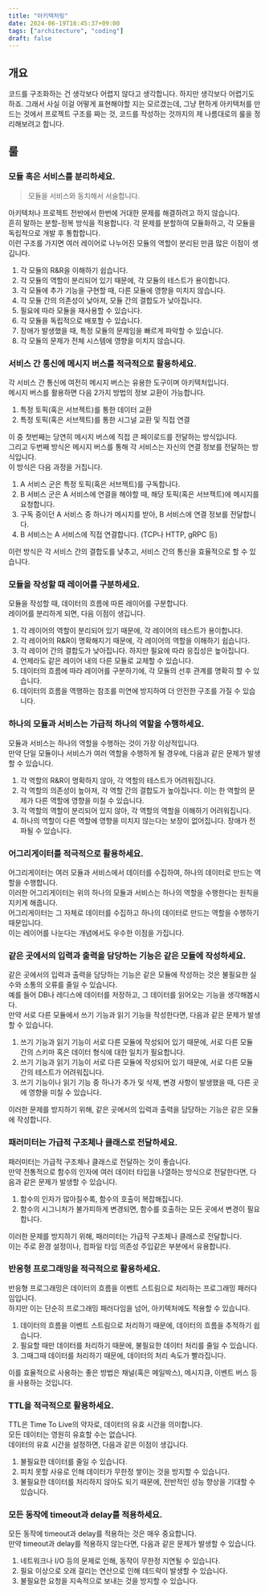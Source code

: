 ```yaml
---
title: "아키텍처링"
date: 2024-06-19T16:45:37+09:00
tags: ["architecture", "coding"]
draft: false
---
```


## 개요

코드를 구조화하는 건 생각보다 어렵지 않다고 생각합니다. 하지만 생각보다 어렵기도 하죠. 그래서 사실 이걸 어떻게 표현해야할 지는 모르겠는데, 그냥 편하게 아키텍처를 만드는 것에서 프로젝트 구조를 짜는 것, 코드를 작성하는 것까지의 제 나름대로의 룰을 정리해보려고 합니다.

## 룰

### 모듈 혹은 서비스를 분리하세요.

> 모듈을 서비스와 동치해서 서술합니다.

아키텍처나 프로젝트 전반에서 한번에 거대한 문제를 해결하려고 하지 않습니다.  
흔히 말하는 분할-정복 방식을 적용합니다. 각 문제를 분할하여 모듈화하고, 각 모듈을 독립적으로 개발 후 통합합니다.  
이런 구조를 가지면 여러 레이어로 나누어진 모듈의 역할이 분리된 만큼 많은 이점이 생깁니다.

1. 각 모듈의 R&R을 이해하기 쉽습니다.
2. 각 모듈의 역할이 분리되어 있기 때문에, 각 모듈의 테스트가 용이합니다.
3. 각 모듈에 추가 기능을 구현할 때, 다른 모듈에 영향을 미치지 않습니다.
4. 각 모듈 간의 의존성이 낮아져, 모듈 간의 결합도가 낮아집니다.
5. 필요에 따라 모듈을 재사용할 수 있습니다.
6. 각 모듈을 독립적으로 배포할 수 있습니다.
7. 장애가 발생했을 때, 특정 모듈의 문제임을 빠르게 파악할 수 있습니다.
8. 각 모듈의 문제가 전체 시스템에 영향을 미치지 않습니다.

### 서비스 간 통신에 메시지 버스를 적극적으로 활용하세요.

각 서비스 간 통신에 여전히 메시지 버스는 유용한 도구이며 아키텍처입니다.    
메시지 버스를 활용하면 다음 2가지 방법의 정보 교환이 가능합니다.

1. 특정 토픽(혹은 서브젝트)를 통한 데이터 교환
2. 특정 토픽(혹은 서브젝트)를 통한 시그널 교환 및 직접 연결

이 중 첫번째는 당연히 메시지 버스에 직접 큰 페이로드를 전달하는 방식입니다.  
그리고 두번째 방식은 메시지 버스를 통해 각 서비스는 자신의 연결 정보를 전달하는 방식입니다.  
이 방식은 다음 과정을 거칩니다.

1. A 서비스 군은 특정 토픽(혹은 서브젝트)를 구독합니다.
2. B 서비스 군은 A 서비스에 연결을 해야할 때, 해당 토픽(혹은 서브젝트)에 메시지를 요청합니다.
3. 구독 중이던 A 서비스 중 하나가 메시지를 받아, B 서비스에 연결 정보를 전달합니다.
4. B 서비스는 A 서비스에 직접 연결합니다. (TCP나 HTTP, gRPC 등)

이런 방식은 각 서비스 간의 결합도를 낮추고, 서비스 간의 통신을 효율적으로 할 수 있습니다.

### 모듈을 작성할 때 레이어를 구분하세요.

모듈을 작성할 때, 데이터의 흐름에 따른 레이어를 구분합니다.  
레이어를 분리하게 되면, 다음 이점이 생깁니다.

1. 각 레이어의 역할이 분리되어 있기 때문에, 각 레이어의 테스트가 용이합니다.
2. 각 레이어의 R&R이 명확해지기 때문에, 각 레이어의 역할을 이해하기 쉽습니다.
3. 각 레이어 간의 결합도가 낮아집니다. 하지만 필요에 따라 응집성은 높아집니다.
4. 언제라도 같은 레이어 내의 다른 모듈로 교체할 수 있습니다.
5. 데이터의 흐름에 따라 레이어를 구분하기에, 각 모듈의 선후 관계를 명확히 할 수 있습니다.
6. 데이터의 흐름을 역행하는 참조를 미연에 방지하여 더 안전한 구조를 가질 수 있습니다.

### 하나의 모듈과 서비스는 가급적 하나의 역할을 수행하세요.

모듈과 서비스는 하나의 역할을 수행하는 것이 가장 이상적입니다.  
만약 단일 모듈이나 서비스가 여러 역할을 수행하게 될 경우에, 다음과 같은 문제가 발생할 수 있습니다.

1. 각 역할의 R&R이 명확하지 않아, 각 역할의 테스트가 어려워집니다.
2. 각 역할의 의존성이 높아져, 각 역할 간의 결합도가 높아집니다. 이는 한 역할의 문제가 다른 역할에 영향을 미칠 수 있습니다.
3. 각 역할의 역할이 분리되어 있지 않아, 각 역할의 역할을 이해하기 어려워집니다.
4. 하나의 역할이 다른 역할에 영향을 미치지 않는다는 보장이 없어집니다. 장애가 전파될 수 있습니다.

### 어그리게이터를 적극적으로 활용하세요.

어그리게이터는 여러 모듈과 서비스에서 데이터를 수집하여, 하나의 데이터로 만드는 역할을 수행합니다.  
이러한 어그리게이터는 위의 하나의 모듈과 서비스는 하나의 역할을 수행한다는 원칙을 지키게 해줍니다.  
어그리게이터는 그 자체로 데이터를 수집하고 하나의 데이터로 만드는 역할을 수행하기 때문입니다.  
이는 레이어를 나눈다는 개념에서도 우수한 이점을 가집니다.

### 같은 곳에서의 입력과 출력을 담당하는 기능은 같은 모듈에 작성하세요.

같은 곳에서의 입력과 출력을 담당하는 기능은 같은 모듈에 작성하는 것은 불필요한 실수와 소통의 오류를 줄일 수 있습니다.  
예를 들어 DB나 레디스에 데이터를 저장하고, 그 데이터를 읽어오는 기능을 생각해봅시다.  
만약 서로 다른 모듈에서 쓰기 기능과 읽기 기능을 작성한다면, 다음과 같은 문제가 발생할 수 있습니다.

1. 쓰기 기능과 읽기 기능이 서로 다른 모듈에 작성되어 있기 때문에, 서로 다른 모듈 간의 스키마 혹은 데이터 형식에 대한 일치가 필요합니다.
2. 쓰기 기능과 읽기 기능이 서로 다른 모듈에 작성되어 있기 때문에, 서로 다른 모듈 간의 테스트가 어려워집니다.
3. 쓰기 기능이나 읽기 기능 중 하나가 추가 및 삭제, 변경 사항이 발생했을 때, 다른 곳에 영향을 미칠 수 있습니다.

이러한 문제를 방지하기 위해, 같은 곳에서의 입력과 출력을 담당하는 기능은 같은 모듈에 작성합니다.

### 패러미터는 가급적 구조체나 클래스로 전달하세요.

패러미터는 가급적 구조체나 클래스로 전달하는 것이 좋습니다.  
만약 전통적으로 함수의 인자에 여러 데이터 타입을 나열하는 방식으로 전달한다면, 다음과 같은 문제가 발생할 수 있습니다.

1. 함수의 인자가 많아질수록, 함수의 호출이 복잡해집니다.
2. 함수의 시그니처가 불가피하게 변경되면, 함수를 호출하는 모든 곳에서 변경이 필요합니다.

이러한 문제를 방지하기 위해, 패러미터는 가급적 구조체나 클래스로 전달합니다.  
이는 주로 환경 설정이나, 컴파일 타임 의존성 주입같은 부분에서 유용합니다.

### 반응형 프로그래밍을 적극적으로 활용하세요.

반응형 프로그래밍은 데이터의 흐름을 이벤트 스트림으로 처리하는 프로그래밍 패러다임입니다.  
하지만 이는 단순히 프로그래밍 패러다임을 넘어, 아키텍처에도 적용할 수 있습니다.

1. 데이터의 흐름을 이벤트 스트림으로 처리하기 때문에, 데이터의 흐름을 추적하기 쉽습니다.
2. 필요할 때만 데이터를 처리하기 때문에, 불필요한 데이터 처리를 줄일 수 있습니다.
3. 그때그때 데이터를 처리하기 때문에, 데이터의 처리 속도가 빨라집니다.

이를 효율적으로 사용하는 좋은 방법은 채널(혹은 메일박스), 메시지큐, 이벤트 버스 등을 사용하는 것입니다.

### TTL을 적극적으로 활용하세요.

TTL은 Time To Live의 약자로, 데이터의 유효 시간을 의미합니다.  
모든 데이터는 영원히 유효할 수는 없습니다.  
데이터의 유효 시간을 설정하면, 다음과 같은 이점이 생깁니다.

1. 불필요한 데이터를 줄일 수 있습니다.
2. 피치 못할 사유로 인해 데이터가 무한정 쌓이는 것을 방지할 수 있습니다.
3. 불필요한 데이터를 처리하지 않아도 되기 때문에, 전반적인 성능 향상을 기대할 수 있습니다.

### 모든 동작에 timeout과 delay를 적용하세요.

모든 동작에 timeout과 delay를 적용하는 것은 매우 중요합니다.  
만약 timeout과 delay를 적용하지 않는다면, 다음과 같은 문제가 발생할 수 있습니다.

1. 네트워크나 I/O 등의 문제로 인해, 동작이 무한정 지연될 수 있습니다.
2. 필요 이상으로 오래 걸리는 연산으로 인해 데드락이 발생할 수 있습니다.
3. 불필요한 요청을 지속적으로 보내는 것을 방지할 수 있습니다.
